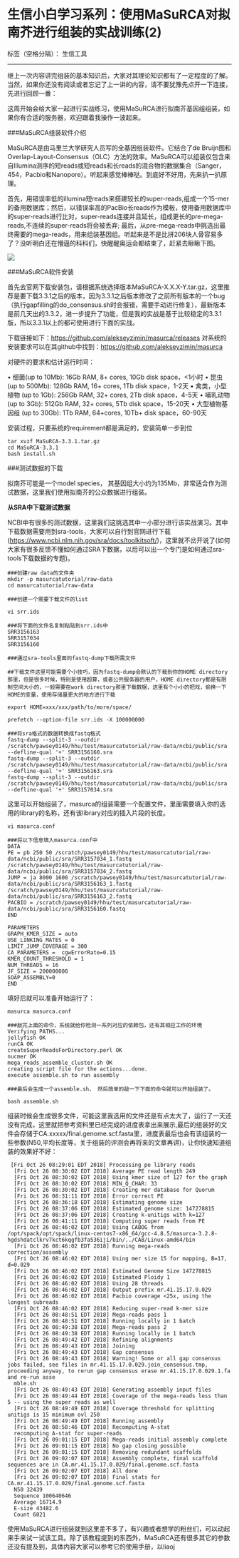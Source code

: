 # 生信小白学习系列：使用MaSuRCA对拟南芥进行组装的实战训练(2)

标签（空格分隔）： 生信工具

---

继上一次内容讲完组装的基本知识后，大家对其理论知识都有了一定程度的了解。当然，如果你还没有阅读或者忘记了上一讲的内容，请不要犹豫先点开一下连接，先进行回顾一番：

这周开始会给大家一起进行实战练习，使用MaSuRCA进行拟南芥基因组组装，如果你有合适的服务器，欢迎跟着我操作一波起来。


###MaSuRCA组装软件介绍


MaSuRCA是由马里兰大学研究人员写的全基因组装软件。它结合了de Bruijn图和Overlap-Layout-Consensus（OLC）方法的效率。MaSuRCA可以组装仅包含来自Illumina测序的短reads或短reads和长reads的混合物的数据集合（Sanger，454，Pacbio和Nanopore）。听起来感觉棒棒哒。到底好不好用，先来扒一扒原理。

首先，用错误率低的illumina短reads来搭建较长的super-reads,组成一个15-mer的备用数据库；然后，以错误率高的PacBio长reads作为模板，使用备用数据库中的super-reads进行比对，super-reads连接并且延长，组成更长的pre-mega-reads,不连续的super-reads将会被丢弃;  最后，从pre-mega-reads中挑选出最终需要的mega-reads，用来组装基因组。听起来是不是比拼206块人骨容易多了？没听明白还在懵逼的科科们，快醒醒奥运会都结束了，赶紧去瞅瞅下图。


![][1]








###MaSuRCA软件安装

首先去官网下载安装包，请根据系统选择版本MaSuRCA-X.X.X-Y.tar.gz，这里推荐是要下载3.3.1之后的版本，因为3.3.1之后版本修改了之前所有版本的一个bug（执行gapfilling的do_consensus.sh时会报错，需要手动进行修复），最新版本是前几天出的3.3.2，进一步提升了功能，但是我的实战是基于比较稳定的3.3.1版，所以3.3.1以上的都可使用进行下面的实战。

下载链接如下：https://github.com/alekseyzimin/masurca/releases
对系统的安装要求可以在其github中找到：https://github.com/alekseyzimin/masurca

对硬件的要求和估计运行时间：

•	细菌(up to 10Mb): 16Gb RAM, 8+ cores, 10Gb disk space，<1小时
•	昆虫 (up to 500Mb): 128Gb RAM, 16+ cores, 1Tb disk space，1-2天
•	禽类，小型植物 (up to 1Gb): 256Gb RAM, 32+ cores, 2Tb disk space，4-5天
•	哺乳动物 (up to 3Gb): 512Gb RAM, 32+ cores, 5Tb disk space，15-20天
•	大型植物基因组 (up to 30Gb): 1Tb RAM, 64+cores, 10Tb+ disk space，60-90天


安装过程，只要系统的requirement都是满足的，安装简单一步到位
```
tar xvzf MaSuRCA-3.3.1.tar.gz
cd MaSuRCA-3.3.1
bash install.sh
```
  [1]: http://www.biotrainee.com/data/attachment/forum/201609/23/112435vxs933igo7m3u33k.jpg
  
  
###测试数据的下载


拟南芥可能是一个model species， 其基因组大小约为135Mb，非常适合作为测试数据，这里我们使用拟南芥的公众数据进行组装。

**从SRA中下载测试数据**

NCBI中有很多的测试数据，这里我们这挑选其中一小部分进行该实战演习。其中下载数据需要用到sra-tools，大家可以自行到官网进行下载(https://www.ncbi.nlm.nih.gov/sra/docs/toolkitsoft/)，这里就不岔开说了(如何大家有很多反馈不懂如何通过SRA下数据，以后可以出一个专门是如何通过sra-tools下载数据的专题)。


```
###创建raw data的文件夹
mkdir -p masurcatutorial/raw-data
cd masurcatutorial/raw-data

###创建一个需要下载文件的list

vi srr.ids

###将下面的文件名复制粘贴到srr.ids中
SRR3156163
SRR3157034
SRR3156160

###通过sra-tools里面的fastq-dump下载所需文件

##下载文件这里可能需要个小技巧，因为fastq-dump会默认的下载到你的HOME directory那里，但是很多时候，特别是使用超算，或者公共服务器的用户，HOME directory都是有限制空间大小的，一般需要在work directory那里下载数据，这里有个小小的把戏，偷换一下HOME的变量，使用存储量更大的地方进行下载

export HOME=xxx/xxx/path/to/more/space/

prefetch --option-file srr.ids -X 100000000

###将sra格式的数据转换成fastq格式
fastq-dump --split-3 --outdir /scratch/pawsey0149/hhu/test/masurcatutorial/raw-data/ncbi/public/sra --defline-qual '+' SRR3156160.sra
fastq-dump --split-3 --outdir /scratch/pawsey0149/hhu/test/masurcatutorial/raw-data/ncbi/public/sra --defline-qual '+' SRR3156163.sra
fastq-dump --split-3 --outdir /scratch/pawsey0149/hhu/test/masurcatutorial/raw-data/ncbi/public/sra --defline-qual '+' SRR3157034.sra
```
这里可以开始组装了，masurca的组装需要一个配置文件，里面需要填入你的选用的library的名称，还有该library对应的插入片段的长度。
```
vi masurca.conf

###将以下信息填入masurca.conf中
DATA
PE = pb 250 50 /scratch/pawsey0149/hhu/test/masurcatutorial/raw-data/ncbi/public/sra/SRR3157034_1.fastq  /scratch/pawsey0149/hhu/test/masurcatutorial/raw-data/ncbi/public/sra/SRR3157034_2.fastq
JUMP = ja 8000 1600 /scratch/pawsey0149/hhu/test/masurcatutorial/raw-data/ncbi/public/sra/SRR3156163_1.fastq  /scratch/pawsey0149/hhu/test/masurcatutorial/raw-data/ncbi/public/sra/SRR3156163_2.fastq
PACBIO = /scratch/pawsey0149/hhu/test/masurcatutorial/raw-data/ncbi/public/sra/SRR3156160.fastq
END

PARAMETERS
GRAPH_KMER_SIZE = auto
USE_LINKING_MATES = 0
LIMIT_JUMP_COVERAGE = 300
CA_PARAMETERS =  cgwErrorRate=0.15
KMER_COUNT_THRESHOLD = 1
NUM_THREADS = 16
JF_SIZE = 200000000
SOAP_ASSEMBLY=0
END
```

填好后就可以准备开始运行了：

```
masurca masurca.conf 

###敲完上面的命令，系统就给你检测一系列对应的依赖包，还有其相应工作的环境
Verifying PATHS...
jellyfish OK
runCA OK
createSuperReadsForDirectory.perl OK
nucmer OK
mega_reads_assemble_cluster.sh OK
creating script file for the actions...done.
execute assemble.sh to run assembly

###最后会生成一个assemble.sh， 然后简单的敲一下下面的命令就可以开始组装了。

bash assemble.sh 

```



组装时候会生成很多文件，可能这里我选用的文件还是有点太大了，运行了一天还没有完成，这里就把参考资料里已经完成的进度表拿出来展示,最后的组装好的文件会存储于CA.xxxxx/final.genome.scf.fasta里，进度表最后也会有该组装的一些参数(N50,平均长度等，关于组装的评测会再将来的文章再讲)，让你快速知道组装的效果好不好：

```
 [Fri Oct 26 08:29:01 EDT 2018] Processing pe library reads
  [Fri Oct 26 08:30:02 EDT 2018] Average PE read length 249
  [Fri Oct 26 08:30:02 EDT 2018] Using kmer size of 127 for the graph
  [Fri Oct 26 08:30:02 EDT 2018] MIN_Q_CHAR: 33
  [Fri Oct 26 08:30:02 EDT 2018] Creating mer database for Quorum
  [Fri Oct 26 08:31:11 EDT 2018] Error correct PE
  [Fri Oct 26 08:36:18 EDT 2018] Estimating genome size
  [Fri Oct 26 08:37:06 EDT 2018] Estimated genome size: 147278815
  [Fri Oct 26 08:37:06 EDT 2018] Creating k-unitigs with k=127
  [Fri Oct 26 08:41:11 EDT 2018] Computing super reads from PE
  [Fri Oct 26 08:46:02 EDT 2018] Using CABOG from /opt/spack/opt/spack/linux-centos7-x86_64/gcc-4.8.5/masurca-3.2.8-hgdshdatclkrv7kct6kqgfb3fa536iji/bin/../CA8/Linux-amd64/bin
  [Fri Oct 26 08:46:02 EDT 2018] Running mega-reads correction/assembly
  [Fri Oct 26 08:46:02 EDT 2018] Using mer size 15 for mapping, B=17, d=0.029
  [Fri Oct 26 08:46:02 EDT 2018] Estimated Genome Size 147278815
  [Fri Oct 26 08:46:02 EDT 2018] Estimated Ploidy 1
  [Fri Oct 26 08:46:02 EDT 2018] Using 28 threads
  [Fri Oct 26 08:46:02 EDT 2018] Output prefix mr.41.15.17.0.029
  [Fri Oct 26 08:46:02 EDT 2018] Pacbio coverage <25x, using the longest subreads
  [Fri Oct 26 08:46:02 EDT 2018] Reducing super-read k-mer size
  [Fri Oct 26 08:48:51 EDT 2018] Mega-reads pass 1
  [Fri Oct 26 08:48:51 EDT 2018] Running locally in 1 batch
  [Fri Oct 26 08:49:38 EDT 2018] Mega-reads pass 2
  [Fri Oct 26 08:49:38 EDT 2018] Running locally in 1 batch
  [Fri Oct 26 08:49:42 EDT 2018] Refining alignments
  [Fri Oct 26 08:49:43 EDT 2018] Joining
  [Fri Oct 26 08:49:43 EDT 2018] Gap consensus
  [Fri Oct 26 08:49:43 EDT 2018] Warning! Some or all gap consensus jobs failed, see files in mr.41.15.17.0.029.join_consensus.tmp, proceeding anyway, to rerun gap consensus erase mr.41.15.17.0.029.1.fa and re-run asse
  mble.sh
  [Fri Oct 26 08:49:43 EDT 2018] Generating assembly input files
  [Fri Oct 26 08:49:44 EDT 2018] Coverage of the mega-reads less than 5 -- using the super reads as well
  [Fri Oct 26 08:49:49 EDT 2018] Coverage threshold for splitting unitigs is 15 minimum ovl 250
  [Fri Oct 26 08:49:49 EDT 2018] Running assembly
  [Fri Oct 26 08:58:46 EDT 2018] Recomputing A-stat
  recomputing A-stat for super-reads
  [Fri Oct 26 09:01:15 EDT 2018] Mega-reads initial assembly complete
  [Fri Oct 26 09:01:15 EDT 2018] No gap closing possible
  [Fri Oct 26 09:01:15 EDT 2018] Removing redundant scaffolds
  [Fri Oct 26 09:02:07 EDT 2018] Assembly complete, final scaffold sequences are in CA.mr.41.15.17.0.029/final.genome.scf.fasta
  [Fri Oct 26 09:02:07 EDT 2018] All done
  [Fri Oct 26 09:02:07 EDT 2018] Final stats for CA.mr.41.15.17.0.029/final.genome.scf.fasta
  N50 32439
  Sequence 100640646
  Average 16714.9
  E-size 43482.6
  Count 6021
```

使用MaSuRCA进行组装就到这里差不多了，有兴趣或者想学的粉丝们，可以动起来手来试一试该工具。除了该教程提到的东西外，MaSuRCA还有很多其它的参数还没有提及到，具体内容大家可以参考它的使用手册，以liaoj


